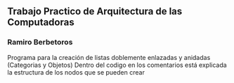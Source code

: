 ## Trabajo Practico de Arquitectura de las Computadoras
### Ramiro Berbetoros

Programa para la creación de listas doblemente enlazadas y anidadas (Categorias y Objetos) 
Dentro del codigo en los comentarios está explicada la estructura de los nodos que se pueden crear

